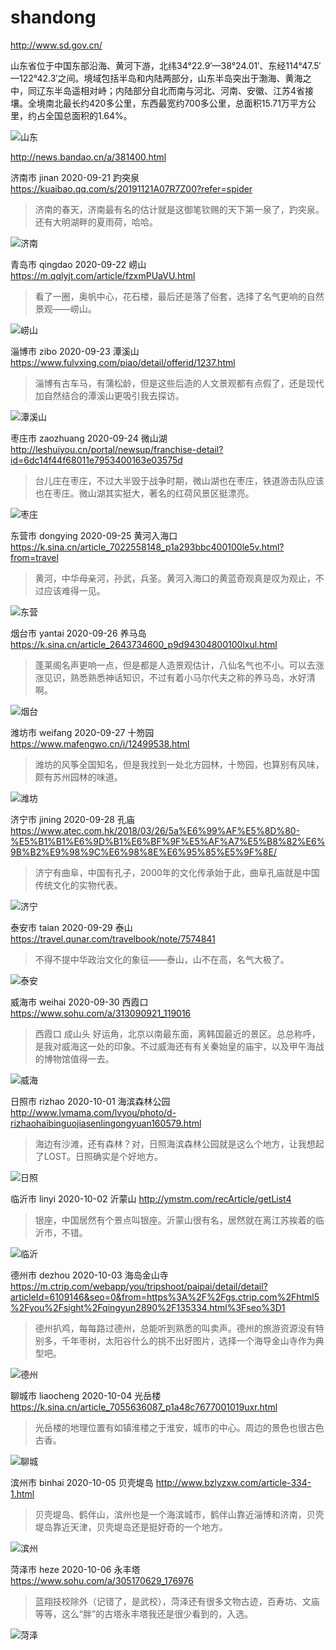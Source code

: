 # shandong

http://www.sd.gov.cn/

山东省位于中国东部沿海、黄河下游，北纬34°22.9′—38°24.01′、东经114°47.5′—122°42.3′之间。境域包括半岛和内陆两部分，山东半岛突出于渤海、黄海之中，同辽东半岛遥相对峙；内陆部分自北而南与河北、河南、安徽、江苏4省接壤。全境南北最长约420多公里，东西最宽约700多公里，总面积15.71万平方公里，约占全国总面积的1.64%。

![山东](shandong.png)

http://news.bandao.cn/a/381400.html

济南市 jinan 2020-09-21 趵突泉 https://kuaibao.qq.com/s/20191121A07R7Z00?refer=spider

> 济南的春天，济南最有名的估计就是这御笔钦赐的天下第一泉了，趵突泉。还有大明湖畔的夏雨荷，哈哈。

![济南](jinan.jpeg)

青岛市 qingdao 2020-09-22 崂山 https://m.qqlyjt.com/article/fzxmPUaVU.html

> 看了一圈，奥帆中心，花石楼，最后还是落了俗套，选择了名气更响的自然景观——崂山。

![崂山](qingdao.jpg)

淄博市 zibo 2020-09-23 潭溪山 https://www.fulvxing.com/piao/detail/offerid/1237.html

> 淄博有古车马，有蒲松龄，但是这些后造的人文景观都有点假了，还是现代加自然结合的潭溪山更吸引我去探访。

![潭溪山](zibo.jpg)

枣庄市 zaozhuang 2020-09-24 微山湖 http://leshuiyou.cn/portal/newsup/franchise-detail?id=6dc14f44f68011e7953400163e03575d

> 台儿庄在枣庄，不过大半毁于战争时期，微山湖也在枣庄，铁道游击队应该也在枣庄。微山湖其实挺大，著名的红荷风景区挺漂亮。

![枣庄](zaozhuang.jpg)

东营市 dongying 2020-09-25 黄河入海口 https://k.sina.cn/article_7022558148_p1a293bbc400100le5v.html?from=travel

> 黄河，中华母亲河，孙武，兵圣。黄河入海口的黄蓝奇观真是叹为观止，不过应该难得一见。

![东营](dongying.jpg)

烟台市 yantai 2020-09-26 养马岛 https://k.sina.cn/article_2643734600_p9d94304800100lxul.html

> 蓬莱阁名声更响一点，但是都是人造景观估计，八仙名气也不小。可以去涨涨见识，熟悉熟悉神话知识，不过有着小马尔代夫之称的养马岛，水好清啊。

![烟台](yantai.jpg)

潍坊市 weifang 2020-09-27 十笏园 https://www.mafengwo.cn/i/12499538.html

> 潍坊的风筝全国知名，但是我找到一处北方园林，十笏园，也算别有风味，颇有苏州园林的味道。

![潍坊](weifang.jpeg)

济宁市 jining 2020-09-28 孔庙 https://www.atec.com.hk/2018/03/26/5a%E6%99%AF%E5%8D%80-%E5%B1%B1%E6%9D%B1%E6%BF%9F%E5%AF%A7%E5%B8%82%E6%9B%B2%E9%98%9C%E6%98%8E%E6%95%85%E5%9F%8E/

> 济宁有曲阜，中国有孔子，2000年的文化传承始于此，曲阜孔庙就是中国传统文化的实物代表。

![济宁](jining.jpg)

泰安市 taian 2020-09-29 泰山 https://travel.qunar.com/travelbook/note/7574841

> 不得不提中华政治文化的象征——泰山，山不在高，名气大极了。

![泰安](taian.jpg)

威海市 weihai 2020-09-30 西霞口 https://www.sohu.com/a/313090921_119016

> 西霞口 成山头 好运角，北京以南最东面，离韩国最近的景区。总总称呼，是我对威海这一处的印象。不过威海还有有关秦始皇的庙宇，以及甲午海战的博物馆值得一去。

![威海](weihai.jpeg)

日照市 rizhao 2020-10-01 海滨森林公园 http://www.lvmama.com/lvyou/photo/d-rizhaohaibinguojiasenlingongyuan160579.html

> 海边有沙滩，还有森林？对，日照海滨森林公园就是这么个地方，让我想起了LOST。日照确实是个好地方。

![日照](rizhao.jpg)

临沂市 linyi 2020-10-02 沂蒙山 http://ymstm.com/recArticle/getList4

> 银座，中国居然有个景点叫银座。沂蒙山很有名，居然就在离江苏挨着的临沂市，不错。

![临沂](linyi.jpg)

德州市 dezhou 2020-10-03 海岛金山寺 https://m.ctrip.com/webapp/you/tripshoot/paipai/detail/detail?articleId=6109146&seo=0&from=https%3A%2F%2Fgs.ctrip.com%2Fhtml5%2Fyou%2Fsight%2Fqingyun2890%2F135334.html%3Fseo%3D1

> 德州扒鸡，每每路过德州，总能听到熟悉的叫卖声。德州的旅游资源没有特别多，千年枣树，太阳谷什么的挑不出好图片，选择一个海导金山寺作为典型吧。

![德州](dezhou.jpg)

聊城市 liaocheng 2020-10-04 光岳楼 https://k.sina.cn/article_7055636087_p1a48c7677001019uxr.html

> 光岳楼的地理位置有如镇淮楼之于淮安，城市的中心。周边的景色也很古色古香。

![聊城](liaocheng.jpg)

滨州市 binhai 2020-10-05 贝壳堤岛 http://www.bzlyzxw.com/article-334-1.html

> 贝壳堤岛、鹤伴山，滨州也是一个海滨城市，鹤伴山靠近淄博和济南，贝壳堤岛靠近天津，贝壳堤岛还是挺好奇的一个地方。

![滨州](binzhou.jpeg)

菏泽市 heze 2020-10-06 永丰塔 https://www.sohu.com/a/305170629_176976

> 蓝翔技校除外（记错了，是武校），菏泽还有很多文物古迹，百寿坊、文庙等等，这么“胖”的古塔永丰塔我还是很少看到的，入选。

![菏泽](heze.jpeg)